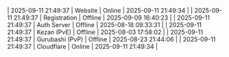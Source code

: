 | 2025-09-11 21:49:37 | Website | Online | 2025-09-11 21:49:34 |
| 2025-09-11 21:49:37 | Registration | Offline | 2025-09-09 16:40:23 |
| 2025-09-11 21:49:37 | Auth Server | Offline | 2025-08-18 09:33:31 |
| 2025-09-11 21:49:37 | Kezan (PvE) | Offline | 2025-08-03 17:58:02 |
| 2025-09-11 21:49:37 | Gurubashi (PvP) | Offline | 2025-08-23 21:44:06 |
| 2025-09-11 21:49:37 | Cloudflare | Online | 2025-09-11 21:49:34 |
